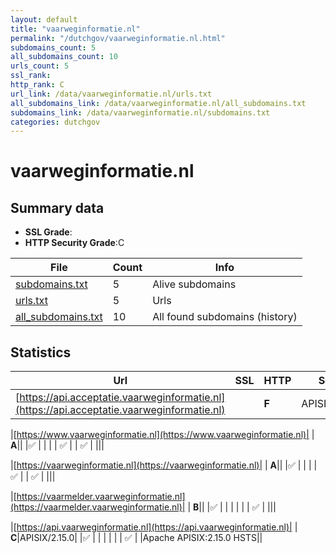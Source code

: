 ```yaml
---
layout: default
title: "vaarweginformatie.nl"
permalink: "/dutchgov/vaarweginformatie.nl.html"
subdomains_count: 5
all_subdomains_count: 10
urls_count: 5
ssl_rank: 
http_rank: C
url_link: /data/vaarweginformatie.nl/urls.txt
all_subdomains_link: /data/vaarweginformatie.nl/all_subdomains.txt
subdomains_link: /data/vaarweginformatie.nl/subdomains.txt
categories: dutchgov
---
```



# vaarweginformatie.nl
## Summary data


 - **SSL Grade**:
 - **HTTP Security Grade**:C


| File       | Count | Info |
|------------|-------|------|
|[subdomains.txt](/data/vaarweginformatie.nl/subdomains.txt)|5|Alive subdomains|
|[urls.txt](/data/vaarweginformatie.nl/urls.txt)|5|Urls|
|[all_subdomains.txt](/data/vaarweginformatie.nl/all_subdomains.txt)|10|All found subdomains (history)|


## Statistics


| Url | SSL | HTTP | Server | Cookie | HSTS | CORS | CTO | CSP | XFO | XXP | RP |FP| Tech |Title |
|--------|-------|-------|------|------|------|------|------|------|------|------|------|------|------|------|
|[https://api.acceptatie.vaarweginformatie.nl](https://api.acceptatie.vaarweginformatie.nl)| | **F**|APISIX/2.15.0| | | | | | | | :white_check_mark: | |Apache APISIX:2.15.0||


|[https://www.vaarweginformatie.nl](https://www.vaarweginformatie.nl)| | **A**|| |:white_check_mark: | | | | :white_check_mark: | | :white_check_mark: | |||


|[https://vaarweginformatie.nl](https://vaarweginformatie.nl)| | **A**|| |:white_check_mark: | | | | :white_check_mark: | | :white_check_mark: | |||


|[https://vaarmelder.vaarweginformatie.nl](https://vaarmelder.vaarweginformatie.nl)| | **B**|| |:white_check_mark: | | | | | | :white_check_mark: | |||


|[https://api.vaarweginformatie.nl](https://api.vaarweginformatie.nl)| | **C**|APISIX/2.15.0| |:white_check_mark: | | | | | | :white_check_mark: | |Apache APISIX:2.15.0 HSTS||

